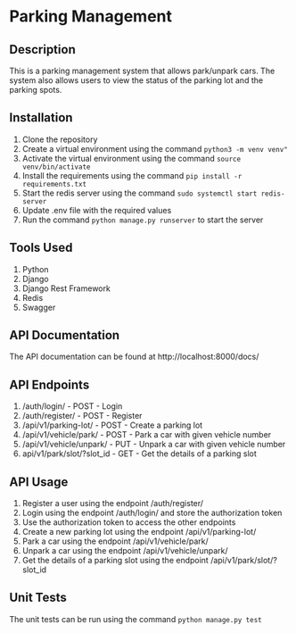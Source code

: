 # Parking Management

## Description

This is a parking management system that allows park/unpark cars. The system also allows users to view the status of the parking lot and the parking spots.

## Installation

1. Clone the repository
2. Create a virtual environment using the command `python3 -m venv venv"`
3. Activate the virtual environment using the command `source venv/bin/activate`
4. Install the requirements using the command `pip install -r requirements.txt`
5. Start the redis server using the command `sudo systemctl start redis-server`
6. Update .env file with the required values
7. Run the command `python manage.py runserver` to start the server

## Tools Used

1. Python
2. Django
3. Django Rest Framework
4. Redis
5. Swagger

## API Documentation

The API documentation can be found at http://localhost:8000/docs/

## API Endpoints

1. /auth/login/ - POST - Login
2. /auth/register/ - POST - Register
3. /api/v1/parking-lot/ - POST - Create a parking lot
4. /api/v1/vehicle/park/ - POST - Park a car with given vehicle number
5. /api/v1/vehicle/unpark/ - PUT - Unpark a car with given vehicle number
6. api/v1/park/slot/?slot_id - GET - Get the details of a parking slot

## API Usage

1. Register a user using the endpoint /auth/register/
2. Login using the endpoint /auth/login/ and store the authorization token
3. Use the authorization token to access the other endpoints
4. Create a new parking lot using the endpoint /api/v1/parking-lot/
5. Park a car using the endpoint /api/v1/vehicle/park/
6. Unpark a car using the endpoint /api/v1/vehicle/unpark/
7. Get the details of a parking slot using the endpoint /api/v1/park/slot/?slot_id

## Unit Tests

The unit tests can be run using the command `python manage.py test`
